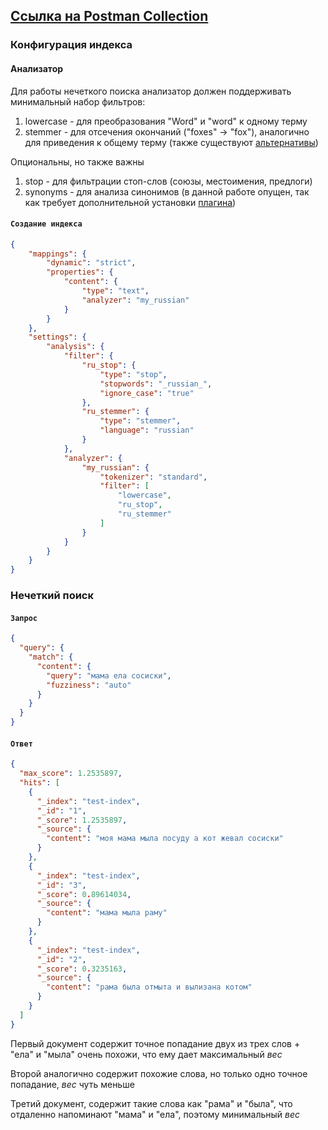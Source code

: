 
## [Ссылка на Postman Collection](https://www.postman.com/deadbyte0x/workspace/my-workspace/collection/15331768-5c9a8764-1f3c-4f49-b537-e77a35483661?action=share&creator=15331768)

### Конфигурация индекса

#### Анализатор

Для работы нечеткого поиска анализатор должен поддерживать минимальный набор фильтров:
1) lowercase - для преобразования "Word" и "word" к одному терму
2) stemmer - для отсечения окончаний ("foxes" -> "fox"), аналогично для приведения к общему терму (также существуют [альтернативы](https://www.elastic.co/guide/en/elasticsearch/reference/current/analysis-snowball-tokenfilter.html#analysis-snowball-tokenfilter))

Опциональны, но также важны 
1) stop - для фильтрации стоп-слов (союзы, местоимения, предлоги)  
2) synonyms - для анализа синонимов (в данной работе опущен, так как требует дополнительной установки [плагина](https://github.com/nickyat/elasticsearch-analysis-morphology)) 

#### **`Создание индекса`** 

```json
{
    "mappings": {
        "dynamic": "strict",
        "properties": {
            "content": {
                "type": "text",
                "analyzer": "my_russian"
            }
        }
    },
    "settings": {
        "analysis": {
            "filter": {
                "ru_stop": {
                    "type": "stop",
                    "stopwords": "_russian_",
                    "ignore_case": "true"
                },
                "ru_stemmer": {
                    "type": "stemmer",
                    "language": "russian"
                }
            },
            "analyzer": {
                "my_russian": {
                    "tokenizer": "standard",
                    "filter": [
                        "lowercase",
                        "ru_stop",
                        "ru_stemmer"
                    ]
                }
            }
        }
    }
}
```

### Нечеткий поиск

#### **`Запрос`**

```json
{
  "query": {
    "match": {
      "content": {
        "query": "мама ела сосиски",
        "fuzziness": "auto"
      }
    }
  }
}
```

#### **`Ответ`**

```json
{
  "max_score": 1.2535897,
  "hits": [
    {
      "_index": "test-index",
      "_id": "1",
      "_score": 1.2535897,
      "_source": {
        "content": "моя мама мыла посуду а кот жевал сосиски"
      }
    },
    {
      "_index": "test-index",
      "_id": "3",
      "_score": 0.89614034,
      "_source": {
        "content": "мама мыла раму"
      }
    },
    {
      "_index": "test-index",
      "_id": "2",
      "_score": 0.3235163,
      "_source": {
        "content": "рама была отмыта и вылизана котом"
      }
    }
  ]
}
```

Первый документ содержит точное попадание двух из трех слов + "ела" и "мыла" очень похожи, что ему дает максимальный *вес*

Второй аналогично содержит похожие слова, но только одно точное попадание, *вес* чуть меньше

Третий документ, содержит такие слова как "рама" и "была", что отдаленно напоминают "мама" и "ела", поэтому минимальный *вес*


